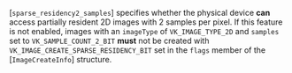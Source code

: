 [`sparse_residency2_samples`]
specifies whether the physical device  **can**  access partially resident 2D
images with 2 samples per pixel.
If this feature is not enabled, images with an `imageType` of
`VK_IMAGE_TYPE_2D` and `samples` set to
`VK_SAMPLE_COUNT_2_BIT` **must**  not be created with
`VK_IMAGE_CREATE_SPARSE_RESIDENCY_BIT` set in the `flags` member
of the [`ImageCreateInfo`] structure.